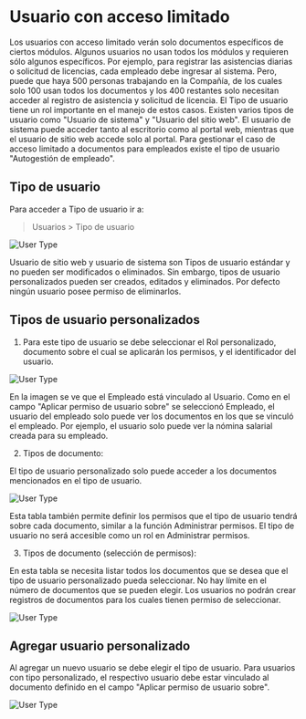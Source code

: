 <!-- add-breadcrumbs -->
# Usuario con acceso limitado

Los usuarios con acceso limitado verán solo documentos específicos de ciertos módulos.
Algunos usuarios no usan todos los módulos y requieren sólo algunos específicos. Por ejemplo, para registrar las asistencias diarias o solicitud de licencias, cada empleado debe ingresar al sistema. Pero, puede que haya 500 personas trabajando en la Compañía, de los cuales solo 100 usan todos los documentos y los 400 restantes solo necesitan acceder al registro de asistencia y solicitud de licencia.
El Tipo de usuario tiene un rol importante en el manejo de estos casos. Existen varios tipos de usuario como "Usuario de sistema" y "Usuario del sitio web". El usuario de sistema puede acceder tanto al escritorio como al portal web, mientras que el usuario de sitio web accede solo al portal. Para gestionar el caso de acceso limitado a documentos para empleados existe el tipo de usuario "Autogestión de empleado".

## Tipo de usuario

Para acceder a Tipo de usuario ir a:

> Usuarios > Tipo de usuario

<img class="screenshot" alt="User Type" src="{{docs_base_url}}/assets/img/users-and-permissions/user-type.png">

Usuario de sitio web y usuario de sistema son Tipos de usuario estándar y no pueden ser modificados o eliminados. Sin embargo, tipos de usuario personalizados pueden ser creados, editados y eliminados. Por defecto ningún usuario posee permiso de eliminarlos.

## Tipos de usuario personalizados

1) Para este tipo de usuario se debe seleccionar el Rol personalizado, documento sobre el cual se aplicarán los permisos, y el identificador del usuario.

<img class="screenshot" alt="User Type" src="{{docs_base_url}}/assets/img/users-and-permissions/user-type-role.png">

En la imagen se ve que el Empleado está vinculado al Usuario. Como en el campo "Aplicar permiso de usuario sobre" se seleccionó Empleado, el usuario del empleado solo puede ver los documentos en los que se vinculó el empleado. Por ejemplo, el usuario solo puede ver la nómina salarial creada para su empleado.

2) Tipos de documento:

El tipo de usuario personalizado solo puede acceder a los documentos mencionados en el tipo de usuario.

<img class="screenshot" alt="User Type" src="{{docs_base_url}}/assets/img/users-and-permissions/user-type-document-type.png">

Esta tabla también permite definir los permisos que el tipo de usuario tendrá sobre cada documento, similar a la función Administrar permisos. El tipo de usuario no será accesible como un rol en Administrar permisos.

3) Tipos de documento (selección de permisos):

En esta tabla se necesita listar todos los documentos que se desea que el tipo de usuario personalizado pueda seleccionar. No hay límite en el número de documentos que se pueden elegir. Los usuarios no podrán crear registros de documentos para los cuales tienen permiso de seleccionar.

<img class="screenshot" alt="User Type" src="{{docs_base_url}}/assets/img/users-and-permissions/user-type-select-perm.png">

## Agregar usuario personalizado

Al agregar un nuevo usuario se debe elegir el tipo de usuario. Para usuarios con tipo personalizado, el respectivo usuario debe estar vinculado al documento definido en el campo "Aplicar permiso de usuario sobre".


<img class="screenshot" alt="User Type" src="{{docs_base_url}}/assets/img/users-and-permissions/limited-access-user.png">
